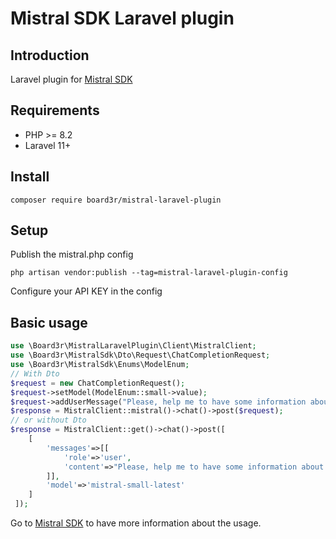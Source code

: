# Mistral SDK Laravel plugin

## Introduction
Laravel plugin for [Mistral SDK](https://github.com/board3r/mistral-sdk) 

## Requirements

* PHP >= 8.2
* Laravel 11+

## Install

```
composer require board3r/mistral-laravel-plugin
```

## Setup
Publish the mistral.php config
```
php artisan vendor:publish --tag=mistral-laravel-plugin-config
```

Configure your API KEY in the config

## Basic usage
```php
use \Board3r\MistralLaravelPlugin\Client\MistralClient;
use \Board3r\MistralSdk\Dto\Request\ChatCompletionRequest;
use \Board3r\MistralSdk\Enums\ModelEnum;
// With Dto
$request = new ChatCompletionRequest();
$request->setModel(ModelEnum::small->value);
$request->addUserMessage("Please, help me to have some information about Toulouse");
$response = MistralClient::mistral()->chat()->post($request);
// or without Dto
$response = MistralClient::get()->chat()->post([
    [
        'messages'=>[[
            'role'=>'user',
            'content'=>"Please, help me to have some information about Toulouse"
        ]],
        'model'=>'mistral-small-latest'
    ]
 ]);
```

Go to [Mistral SDK](https://github.com/board3r/mistral-sdk) to have more information about the usage.